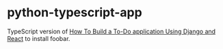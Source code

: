 # python-typescript-app

TypeScript version of [How To Build a To-Do application Using Django and React](https://www.digitalocean.com/community/tutorials/build-a-to-do-application-using-django-and-react) to install foobar.